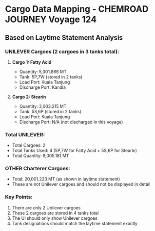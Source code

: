 # Cargo Data Mapping - CHEMROAD JOURNEY Voyage 124

## Based on Laytime Statement Analysis

### UNILEVER Cargoes (2 cargoes in 3 tanks total):

1. **Cargo 1: Fatty Acid**
   - Quantity: 5,001.866 MT
   - Tank: 5P,7W (stored in 2 tanks)
   - Load Port: Kuala Tanjung
   - Discharge Port: Kandla

2. **Cargo 2: Stearin**
   - Quantity: 3,003.315 MT
   - Tank: 5S,6P (stored in 2 tanks)
   - Load Port: Kuala Tanjung
   - Discharge Port: N/A (not discharged in this voyage)

### Total UNILEVER:
- Total Cargoes: 2
- Total Tanks Used: 4 (5P,7W for Fatty Acid + 5S,6P for Stearin)
- Total Quantity: 8,005.181 MT

### OTHER Charterer Cargoes:
- Total: 20,001.223 MT (as shown in laytime statement)
- These are not Unilever cargoes and should not be displayed in detail

### Key Points:
1. There are only 2 Unilever cargoes
2. These 2 cargoes are stored in 4 tanks total
3. The UI should only show Unilever cargoes
4. Tank designations should match the laytime statement exactly 